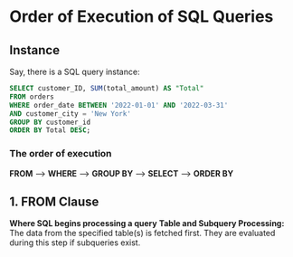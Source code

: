 # Order of Execution of SQL Queries
## Instance
Say, there is a SQL query instance:
```sql
SELECT customer_ID, SUM(total_amount) AS "Total"
FROM orders
WHERE order_date BETWEEN '2022-01-01' AND '2022-03-31'
AND customer_city = 'New York'
GROUP BY customer_id
ORDER BY Total DESC;
```
### The order of execution 
 **FROM** --> **WHERE** --> **GROUP BY** --> **SELECT** --> **ORDER BY**

 ## 1. FROM Clause
**Where SQL begins processing a query**
**Table and Subquery Processing:** The data from the specified table(s) is fetched first. They are evaluated during this step if subqueries exist.
 
